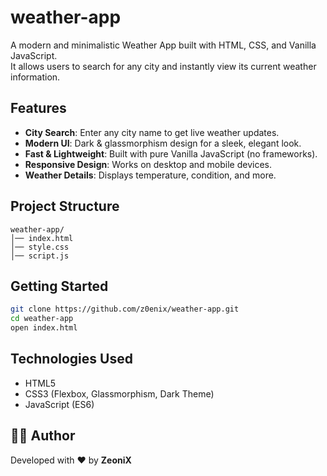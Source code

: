 # weather-app
A modern and minimalistic Weather App built with HTML, CSS, and Vanilla JavaScript.  
It allows users to search for any city and instantly view its current weather information.

## Features
- **City Search**: Enter any city name to get live weather updates.  
- **Modern UI**: Dark & glassmorphism design for a sleek, elegant look.  
- **Fast & Lightweight**: Built with pure Vanilla JavaScript (no frameworks).  
- **Responsive Design**: Works on desktop and mobile devices.  
- **Weather Details**: Displays temperature, condition, and more.

## Project Structure
```
weather-app/
│── index.html
│── style.css 
│── script.js
```

## Getting Started
```bash
git clone https://github.com/z0enix/weather-app.git
cd weather-app
open index.html
```

## Technologies Used
- HTML5
- CSS3 (Flexbox, Glassmorphism, Dark Theme)
- JavaScript (ES6)

## 👨‍💻 Author
Developed with ❤️ by **ZeoniX**

